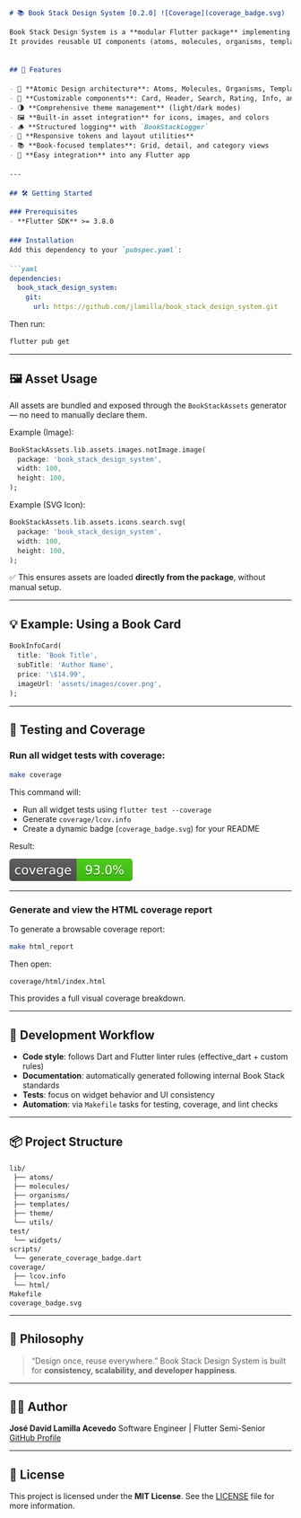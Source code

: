 
````markdown
# 📚 Book Stack Design System [0.2.0] ![Coverage](coverage_badge.svg)

Book Stack Design System is a **modular Flutter package** implementing **Atomic Design principles**.  
It provides reusable UI components (atoms, molecules, organisms, templates), comprehensive theme management, and book-oriented templates for scalable Flutter applications.


## 🚀 Features

- 🧩 **Atomic Design architecture**: Atoms, Molecules, Organisms, Templates  
- 🎨 **Customizable components**: Card, Header, Search, Rating, Info, and more  
- 🌗 **Comprehensive theme management** (light/dark modes)  
- 🖼️ **Built-in asset integration** for icons, images, and colors  
- 🪵 **Structured logging** with `BookStackLogger`  
- 📐 **Responsive tokens and layout utilities**  
- 📚 **Book-focused templates**: Grid, detail, and category views  
- 🔌 **Easy integration** into any Flutter app

---

## 🛠️ Getting Started

### Prerequisites
- **Flutter SDK** >= 3.8.0

### Installation
Add this dependency to your `pubspec.yaml`:

```yaml
dependencies:
  book_stack_design_system:
    git:
      url: https://github.com/jlamilla/book_stack_design_system.git
````

Then run:

```bash
flutter pub get
```

---

## 🖼️ Asset Usage

All assets are bundled and exposed through the `BookStackAssets` generator — no need to manually declare them.

Example (Image):

```dart
BookStackAssets.lib.assets.images.notImage.image(
  package: 'book_stack_design_system',
  width: 100,
  height: 100,
);
```

Example (SVG Icon):

```dart
BookStackAssets.lib.assets.icons.search.svg(
  package: 'book_stack_design_system',
  width: 100,
  height: 100,
);
```

✅ This ensures assets are loaded **directly from the package**, without manual setup.

---

## 💡 Example: Using a Book Card

```dart
BookInfoCard(
  title: 'Book Title',
  subTitle: 'Author Name',
  price: '\$14.99',
  imageUrl: 'assets/images/cover.png',
);
```

---

## 🧪 Testing and Coverage

### Run all widget tests with coverage:

```bash
make coverage
```

This command will:

* Run all widget tests using `flutter test --coverage`
* Generate `coverage/lcov.info`
* Create a dynamic badge (`coverage_badge.svg`) for your README

Result:

![Coverage](coverage_badge.svg)

---

### Generate and view the HTML coverage report

To generate a browsable coverage report:

```bash
make html_report
```

Then open:

```
coverage/html/index.html
```

This provides a full visual coverage breakdown.

---

## 🧰 Development Workflow

* **Code style**: follows Dart and Flutter linter rules (effective_dart + custom rules)
* **Documentation**: automatically generated following internal Book Stack standards
* **Tests**: focus on widget behavior and UI consistency
* **Automation**: via `Makefile` tasks for testing, coverage, and lint checks

---

## 📦 Project Structure

```
lib/
 ├── atoms/
 ├── molecules/
 ├── organisms/
 ├── templates/
 ├── theme/
 └── utils/
test/
 └── widgets/
scripts/
 └── generate_coverage_badge.dart
coverage/
 ├── lcov.info
 └── html/
Makefile
coverage_badge.svg
```

---

## 🧭 Philosophy

> “Design once, reuse everywhere.”
> Book Stack Design System is built for **consistency, scalability, and developer happiness**.

---

## 🧑‍💻 Author

**José David Lamilla Acevedo**
Software Engineer | Flutter Semi-Senior
[GitHub Profile](https://github.com/jlamilla)

---

## 🪪 License

This project is licensed under the **MIT License**.
See the [LICENSE](LICENSE) file for more information.